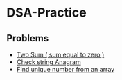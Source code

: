 # DSA-Practice

## Problems

- [Two Sum ( sum equal to zero )](sumZero.js)
- [Check string Anagram](Anagram.js)
- [Find unique number from an array](UniqueNumber.js)
